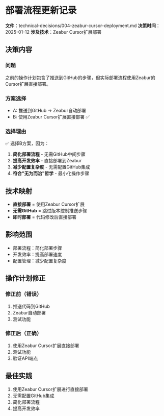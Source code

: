 # 部署流程更新记录
**文件**：technical-decisions/004-zeabur-cursor-deployment.md
**决策时间**：2025-01-12
**涉及技术**：Zeabur Cursor扩展部署

## 决策内容

### 问题
之前的操作计划包含了推送到GitHub的步骤，但实际部署流程使用Zeabur的Cursor扩展直接部署。

### 方案选择
- A: 推送到GitHub → Zeabur自动部署
- B: 使用Zeabur Cursor扩展直接部署 ✅

### 选择理由
✅ 选择B方案，因为：
1. **简化部署流程** - 无需GitHub中间步骤
2. **提高开发效率** - 直接部署到Zeabur
3. **减少配置复杂度** - 无需配置GitHub集成
4. **符合"无为而治"哲学** - 最小化操作步骤

## 技术映射
- **直接部署** = 使用Zeabur Cursor扩展
- **无需GitHub** = 跳过版本控制推送步骤
- **即时部署** = 代码修改后直接部署

## 影响范围
- 部署流程：简化部署步骤
- 开发效率：提高部署速度
- 配置管理：减少配置复杂度

## 操作计划修正

### 修正前（错误）
1. 推送代码到GitHub
2. Zeabur自动部署
3. 测试功能

### 修正后（正确）
1. 使用Zeabur Cursor扩展直接部署
2. 测试功能
3. 验证API端点

## 最佳实践
1. 使用Zeabur Cursor扩展进行直接部署
2. 无需配置GitHub集成
3. 简化部署流程
4. 提高开发效率
